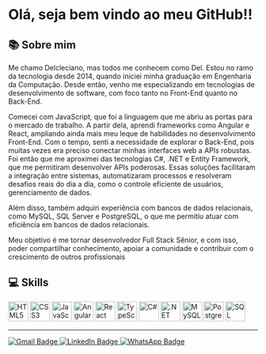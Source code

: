 # Olá, seja bem vindo ao meu GitHub!!

## 📚 Sobre mim
Me chamo Delcleciano, mas todos me conhecem como Del. Estou no ramo da tecnologia desde 2014, quando iniciei minha graduação em Engenharia da Computação. Desde então, venho me especializando em tecnologias de desenvolvimento de software, com foco tanto no Front-End quanto no Back-End.

Comecei com JavaScript, que foi a linguagem que me abriu as portas para o mercado de trabalho. A partir dela, aprendi frameworks como Angular e React, ampliando ainda mais meu leque de habilidades no desenvolvimento Front-End. Com o tempo, senti a necessidade de explorar o Back-End, pois muitas vezes era preciso conectar minhas interfaces web a APIs robustas. 
Foi então que me aproximei das tecnologias C#, .NET e Entity Framework, que me permitiram desenvolver APIs poderosas. Essas soluções facilitaram a integração entre sistemas, automatizaram processos e resolveram desafios reais do dia a dia, como o controle eficiente de usuários, gerenciamento de dados.

Além disso, também adquiri experiência com bancos de dados relacionais, como MySQL, SQL Server e PostgreSQL, o que me permitiu atuar com eficiência em bancos de dados relacionais.

Meu objetivo é me tornar desenvolvedor Full Stack Sênior, e com isso, poder compartilhar conhecimento, apoiar a comunidade e contribuir com o crescimento de outros profissionais

## 💻 Skills

<div>
  <img src="https://cdn.jsdelivr.net/gh/devicons/devicon/icons/html5/html5-original.svg" alt="HTML5" width="40" height="40"/>
  <img src="https://cdn.jsdelivr.net/gh/devicons/devicon/icons/css3/css3-original.svg" alt="CSS3" width="40" height="40"/>
  <img src="https://cdn.jsdelivr.net/gh/devicons/devicon/icons/javascript/javascript-original.svg" alt="JavaScript" width="40" height="40"/>
  <img src="https://cdn.jsdelivr.net/gh/devicons/devicon/icons/angularjs/angularjs-original.svg" alt="Angular" width="40" height="40"/>
  <img src="https://cdn.jsdelivr.net/gh/devicons/devicon/icons/react/react-original.svg" alt="React" width="40" height="40"/>
  <img src="https://cdn.jsdelivr.net/gh/devicons/devicon/icons/typescript/typescript-original.svg" alt="TypeScript" width="40" height="40"/>
  <img src="https://cdn.jsdelivr.net/gh/devicons/devicon/icons/csharp/csharp-original.svg" alt="C#" width="40" height="40"/>
  <img src="https://cdn.jsdelivr.net/gh/devicons/devicon/icons/dot-net/dot-net-original.svg" alt=".NET" width="40" height="40"/>
  <img src="https://cdn.jsdelivr.net/gh/devicons/devicon/icons/mysql/mysql-original.svg" alt="MySQL" width="40" height="40"/>
  <img src="https://cdn.jsdelivr.net/gh/devicons/devicon/icons/postgresql/postgresql-original.svg" alt="PostgreSQL" width="40" height="40"/>
  <img src="https://cdn.jsdelivr.net/gh/devicons/devicon/icons/microsoftsqlserver/microsoftsqlserver-plain.svg" alt="SQL Server" width="40" height="40"/>
</div>

---

<div>
  <a href="mailto:delclecianoj42@gmail.com">
    <img src="https://img.shields.io/badge/Gmail-D14836?style=for-the-badge&logo=gmail&logoColor=white" alt="Gmail Badge"/>
  </a>
  <a href="https://www.linkedin.com/in/delcleciano-j%C3%BAnior-173297149/details/certifications/">
    <img src="https://img.shields.io/badge/LinkedIn-0A66C2?style=for-the-badge&logo=linkedin&logoColor=white" alt="LinkedIn Badge"/>
  </a>
  <a href="https://wa.me/5537991036531">
    <img src="https://img.shields.io/badge/WhatsApp-25D366?style=for-the-badge&logo=whatsapp&logoColor=white" alt="WhatsApp Badge"/>
  </a>
</div>
